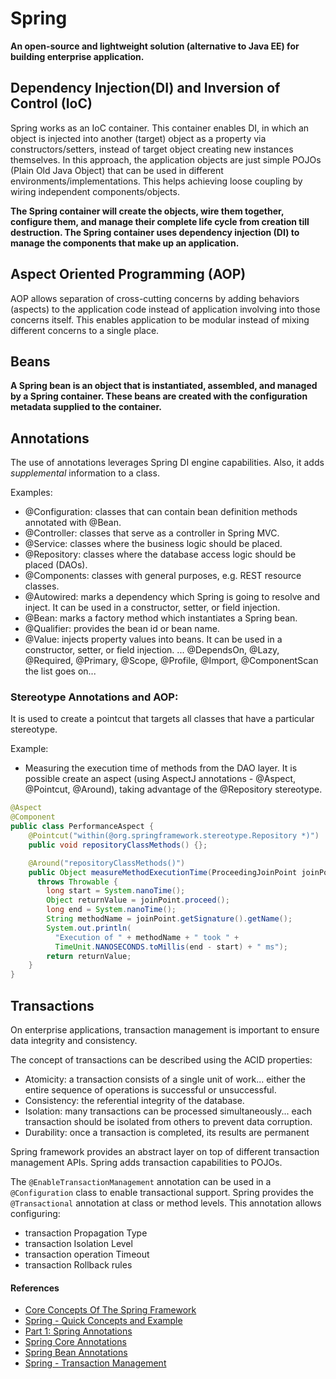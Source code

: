 # Spring

**An open-source and lightweight solution (alternative to Java EE) for building enterprise application.**

## Dependency Injection(DI) and Inversion of Control (IoC)

Spring works as an IoC container. This container enables DI, in which an object is injected into another (target) object as a property via constructors/setters, instead of target object creating new instances themselves. In this approach, the application objects are just simple POJOs (Plain Old Java Object) that can be used in different environments/implementations. This helps achieving loose coupling by wiring independent components/objects.

**The Spring container will create the objects, wire them together, configure them, and manage their complete life cycle from creation till destruction. The Spring container uses dependency injection (DI) to manage the components that make up an application.**


## Aspect Oriented Programming (AOP)

AOP allows separation of cross-cutting concerns by adding behaviors (aspects) to the application code instead of application involving into those concerns itself. This enables application to be modular instead of mixing different concerns to a single place.


## Beans

**A Spring bean is an object that is instantiated, assembled, and managed by a Spring container. These beans are created with the configuration metadata supplied to the container.**


## Annotations

The use of annotations leverages Spring DI engine capabilities. Also, it adds *supplemental* information to a class.

Examples:
- @Configuration: classes that can contain bean definition methods annotated with @Bean.
- @Controller: classes that serve as a controller in Spring MVC.
- @Service: classes where the business logic should be placed.
- @Repository: classes where the database access logic should be placed (DAOs).
- @Components: classes with general purposes, e.g. REST resource classes.
- @Autowired: marks a dependency which Spring is going to resolve and inject. It can be used in a constructor, setter, or field injection.
- @Bean: marks a factory method which instantiates a Spring bean.
- @Qualifier: provides the bean id or bean name.
- @Value: injects property values into beans. It can be used in a constructor, setter, or field injection.
... @DependsOn, @Lazy, @Required, @Primary, @Scope, @Profile, @Import, @ComponentScan the list goes on...


### Stereotype Annotations and AOP: 

It is used to create a pointcut that targets all classes that have a particular stereotype.

Example: 
- Measuring the execution time of methods from the DAO layer. It is possible create an aspect (using AspectJ annotations - @Aspect, @Pointcut, @Around), taking advantage of the @Repository stereotype.
```java
@Aspect
@Component
public class PerformanceAspect {
    @Pointcut("within(@org.springframework.stereotype.Repository *)")
    public void repositoryClassMethods() {};

    @Around("repositoryClassMethods()")
    public Object measureMethodExecutionTime(ProceedingJoinPoint joinPoint) 
      throws Throwable {
        long start = System.nanoTime();
        Object returnValue = joinPoint.proceed();
        long end = System.nanoTime();
        String methodName = joinPoint.getSignature().getName();
        System.out.println(
          "Execution of " + methodName + " took " + 
          TimeUnit.NANOSECONDS.toMillis(end - start) + " ms");
        return returnValue;
    }
}
```


## Transactions

On enterprise applications, transaction management is important to ensure data integrity and consistency.

The concept of transactions can be described using the ACID properties:
- Atomicity: a transaction consists of a single unit of work... either the entire sequence of operations is successful or unsuccessful.
- Consistency: the referential integrity of the database.
- Isolation: many transactions can be processed simultaneously... each transaction should be isolated from others to prevent data corruption.
- Durability: once a transaction is completed, its results are permanent

Spring framework provides an abstract layer on top of different transaction management APIs. Spring adds transaction capabilities to POJOs.

The `@EnableTransactionManagement` annotation can be used in a `@Configuration` class to enable transactional support.
Spring provides the `@Transactional` annotation at class or method levels. This annotation allows configuring:
- transaction Propagation Type
- transaction Isolation Level
- transaction operation Timeout
- transaction Rollback rules


#### References

- [Core Concepts Of The Spring Framework](https://www.dariawan.com/tutorials/spring/core-concepts-of-the-spring-framework/)
- [Spring - Quick Concepts and Example](https://www.logicbig.com/tutorials/spring-framework/spring-core/quick-start.html)
- [Part 1: Spring Annotations](https://www.techferry.com/articles/spring-annotations.html)
- [Spring Core Annotations](https://www.baeldung.com/spring-core-annotations)
- [Spring Bean Annotations](https://www.baeldung.com/spring-bean-annotations)
- [Spring - Transaction Management](https://www.tutorialspoint.com/spring/spring_transaction_management.htm)
